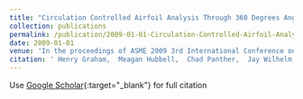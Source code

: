 ```yaml
---
title: "Circulation Controlled Airfoil Analysis Through 360 Degrees Angle of Attack"
collection: publications
permalink: /publication/2009-01-01-Circulation-Controlled-Airfoil-Analysis-Through-360-Degrees-Angle-of-Attack
date: 2009-01-01
venue: 'In the proceedings of ASME 2009 3rd International Conference on Energy Sustainability collocated with the Heat Transfer and InterPACK09 Conferences'
citation: ' Henry Graham,  Meagan Hubbell,  Chad Panther,  Jay Wilhelm,  Gerald Angle,  James Smith, &quot;Circulation Controlled Airfoil Analysis Through 360 Degrees Angle of Attack.&quot; In the proceedings of ASME 2009 3rd International Conference on Energy Sustainability collocated with the Heat Transfer and InterPACK09 Conferences, 2009.'
---
```

Use [Google Scholar](https://scholar.google.com/scholar?q=Circulation+Controlled+Airfoil+Analysis+Through+360+Degrees+Angle+of+Attack){:target="_blank"} for full citation